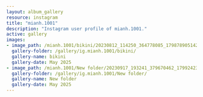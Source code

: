 ```yaml
---
layout: album_gallery
resource: instagram
title: "mianh.1001"
description: "Instagram user profile of mianh.1001."
active: gallery
images: 
- image_path: /mianh.1001/bikini/20230812_114250_364778085_17987890514214000_4670069144013358145_n.jpg
  gallery-folder: /gallery/ig.mianh.1001/bikini/
  gallery-name: bikini
  gallery-date: May 2025
- image_path: /mianh.1001/New folder/20230917_193241_379670462_17992423343214000_28079941155144246_n.jpg
  gallery-folder: /gallery/ig.mianh.1001/New folder/
  gallery-name: New folder
  gallery-date: May 2025
---
```

